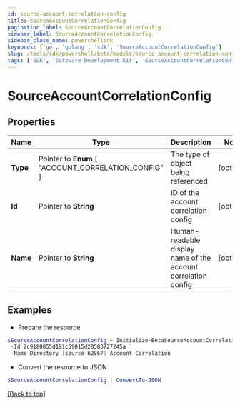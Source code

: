 ```yaml
---
id: source-account-correlation-config
title: SourceAccountCorrelationConfig
pagination_label: SourceAccountCorrelationConfig
sidebar_label: SourceAccountCorrelationConfig
sidebar_class_name: powershellsdk
keywords: ['go', 'golang', 'sdk', 'SourceAccountCorrelationConfig'] 
slug: /tools/sdk/powershell/beta/models/source-account-correlation-config
tags: ['SDK', 'Software Development Kit', 'SourceAccountCorrelationConfig']
---
```



# SourceAccountCorrelationConfig

## Properties

Name | Type | Description | Notes
------------ | ------------- | ------------- | -------------
**Type** |  Pointer to  **Enum** [  "ACCOUNT_CORRELATION_CONFIG" ] | The type of object being referenced | [optional] 
**Id** |  Pointer to **String** | ID of the account correlation config | [optional] 
**Name** |  Pointer to **String** | Human-readable display name of the account correlation config | [optional] 

## Examples

- Prepare the resource
```powershell
$SourceAccountCorrelationConfig = Initialize-BetaSourceAccountCorrelationConfig  -Type ACCOUNT_CORRELATION_CONFIG `
 -Id 2c9180855d191c59015d28583727245a `
 -Name Directory [source-62867] Account Correlation
```

- Convert the resource to JSON
```powershell
$SourceAccountCorrelationConfig | ConvertTo-JSON
```


[[Back to top]](#) 

